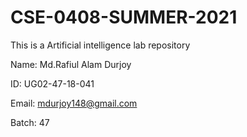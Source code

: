 # CSE-0408-SUMMER-2021
This is a Artificial intelligence lab repository

Name: Md.Rafiul Alam Durjoy

ID: UG02-47-18-041

Email: mdurjoy148@gmail.com

Batch: 47
